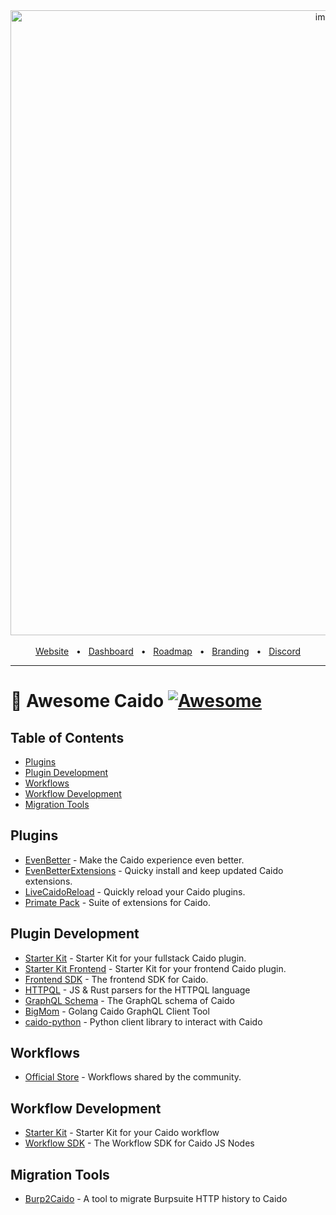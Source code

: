 <div align="center">
  <img width="1000" alt="image" src="https://user-images.githubusercontent.com/6225588/211916659-567751d1-0225-402b-9141-4145c18b0834.png">

  <br />
  <br />
  <a href="https://caido.io/">Website</a>
  <span>&nbsp;&nbsp;•&nbsp;&nbsp;</span>
  <a href="https://dashboard.caido.io/">Dashboard</a>
  <span>&nbsp;&nbsp;•&nbsp;&nbsp;</span>
  <a href="https://links.caido.io/roadmap">Roadmap</a>
  <span>&nbsp;&nbsp;•&nbsp;&nbsp;</span>
  <a href="https://github.com/caido/caido/tree/main/brand">Branding</a>
  <span>&nbsp;&nbsp;•&nbsp;&nbsp;</span>
  <a href="https://links.caido.io/www-discord" target="_blank">Discord</a>
  <br />
  <hr />
</div>

# 🔗 Awesome Caido [![Awesome](https://awesome.re/badge.svg)](https://awesome.re)

## Table of Contents

- [Plugins](#plugins)
- [Plugin Development](#plugin-development)
- [Workflows](#workflows)
- [Workflow Development](#workflow-development)
- [Migration Tools](#migration-tools)

## Plugins
- [EvenBetter](https://github.com/bebiksior/EvenBetter) - Make the Caido experience even better.
- [EvenBetterExtensions](https://github.com/bebiksior/EvenBetterExtensions) - Quicky install and keep updated Caido extensions.
- [LiveCaidoReload](https://github.com/bebiksior/LiveCaidoReloadPlugin) -  Quickly reload your Caido plugins.
- [Primate Pack](https://github.com/projectmonke/PrimatePack) - Suite of extensions for Caido. 

## Plugin Development
- [Starter Kit](https://github.com/caido/starterkit-plugin) - Starter Kit for your fullstack Caido plugin.
- [Starter Kit Frontend](https://github.com/caido/starterkit-plugin-frontend) - Starter Kit for your frontend Caido plugin.
- [Frontend SDK](https://github.com/caido/sdk-frontend) - The frontend SDK for Caido.
- [HTTPQL](https://github.com/caido/httpql) - JS & Rust parsers for the HTTPQL language
- [GraphQL Schema](https://github.com/caido/caido/blob/main/plugin/schema.graphql) - The GraphQL schema of Caido
- [BigMom](https://github.com/Dyrandy/bigmom) - Golang Caido GraphQL Client Tool
- [caido-python](https://github.com/thiezn/caido-python) - Python client library to interact with Caido

## Workflows
- [Official Store](https://github.com/caido/workflows) - Workflows shared by the community.

## Workflow Development
- [Starter Kit](https://github.com/caido/starterkit-workflow) - Starter Kit for your Caido workflow
- [Workflow SDK](https://github.com/caido/sdk-workflow) - The Workflow SDK for Caido JS Nodes

## Migration Tools
- [Burp2Caido](https://github.com/projectmonke/burp2caido) - A tool to migrate Burpsuite HTTP history to Caido
